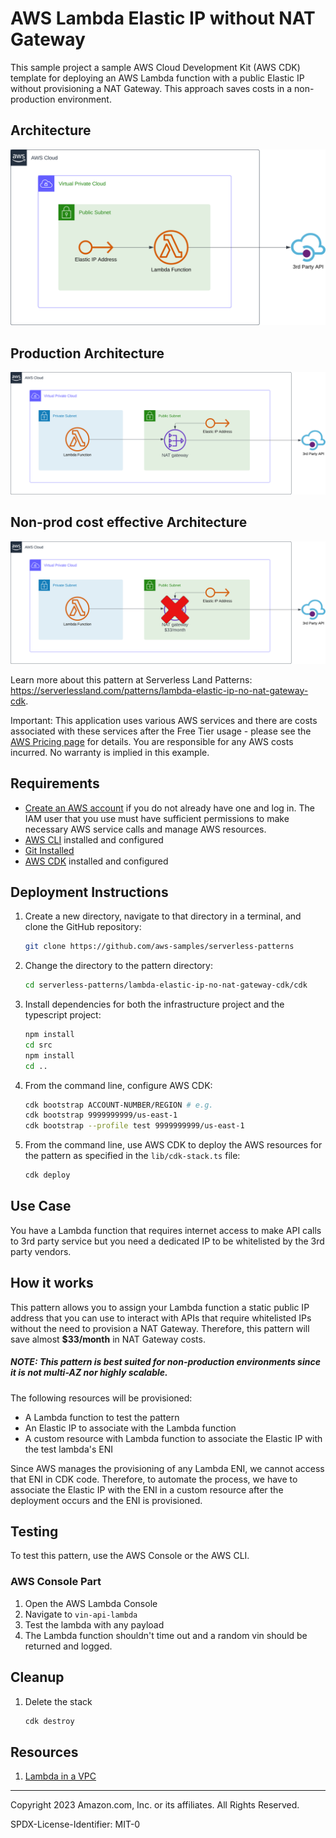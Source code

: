 # AWS Lambda Elastic IP without NAT Gateway

This sample project a sample AWS Cloud Development Kit (AWS CDK) template for deploying an AWS Lambda function with a public Elastic IP without provisioning a NAT Gateway. This approach saves costs in a non-production environment.

## Architecture 
![Architecture](assets/Lambda-elastic-ip-no-nat-gateway.svg)
## Production Architecture 
![Production Architecture](assets/Lambda-elastic-ip-with-nat.svg)
## Non-prod cost effective Architecture
![Non-prod cost effective Architecture](assets/Lambda-elastic-ip-with-x-nat-gateway.svg)


Learn more about this pattern at Serverless Land Patterns: https://serverlessland.com/patterns/lambda-elastic-ip-no-nat-gateway-cdk.

Important: This application uses various AWS services and there are costs associated with these services after the Free Tier usage - please see the [AWS Pricing page](https://aws.amazon.com/pricing/) for details. You are responsible for any AWS costs incurred. No warranty is implied in this example.

## Requirements

- [Create an AWS account](https://portal.aws.amazon.com/gp/aws/developer/registration/index.html) if you do not already have one and log in. The IAM user that you use must have sufficient permissions to make necessary AWS service calls and manage AWS resources.
- [AWS CLI](https://docs.aws.amazon.com/cli/latest/userguide/install-cliv2.html) installed and configured
- [Git Installed](https://git-scm.com/book/en/v2/Getting-Started-Installing-Git)
- [AWS CDK](https://docs.aws.amazon.com/cdk/latest/guide/cli.html) installed and configured

## Deployment Instructions

1. Create a new directory, navigate to that directory in a terminal, and clone the GitHub repository:
   ```bash
   git clone https://github.com/aws-samples/serverless-patterns
   ```
2. Change the directory to the pattern directory:
   ```bash
   cd serverless-patterns/lambda-elastic-ip-no-nat-gateway-cdk/cdk
   ```
3. Install dependencies for both the infrastructure project and the typescript project:
   ```bash
   npm install
   cd src
   npm install
   cd ..
   ```

4. From the command line, configure AWS CDK:
   ```bash
   cdk bootstrap ACCOUNT-NUMBER/REGION # e.g.
   cdk bootstrap 9999999999/us-east-1
   cdk bootstrap --profile test 9999999999/us-east-1
   ```
5. From the command line, use AWS CDK to deploy the AWS resources for the pattern as specified in the `lib/cdk-stack.ts` file:
   ```bash
   cdk deploy
   ```

## Use Case
You have a Lambda function that requires internet access to make API calls to 3rd party service but you need a dedicated IP to be whitelisted by the 3rd party vendors. 

## How it works

This pattern allows you to assign your Lambda function a static public IP address that you can use to interact with APIs that require whitelisted IPs without the need to provision a NAT Gateway. Therefore, this pattern will save almost **$33/month** in NAT Gateway costs.

##### **NOTE:** This pattern is best suited for non-production environments since it is not multi-AZ nor highly scalable.

The following resources will be provisioned:

- A Lambda function to test the pattern
- An Elastic IP to associate with the Lambda function
- A custom resource with Lambda function to associate the Elastic IP with the test lambda's ENI

Since AWS manages the provisioning of any Lambda ENI, we cannot access that ENI in CDK code. Therefore, to automate the process, we have to associate the Elastic IP with the ENI in a custom resource after the deployment occurs and the ENI is provisioned.

## Testing

To test this pattern, use the AWS Console or the AWS CLI.

### AWS Console Part

1. Open the AWS Lambda Console
2. Navigate to `vin-api-lambda`
3. Test the lambda with any payload
4. The Lambda function shouldn't time out and a random vin should be returned and logged.

## Cleanup

1. Delete the stack
   ```bash
   cdk destroy
   ```

## Resources

1. [Lambda in a VPC](https://docs.aws.amazon.com/prescriptive-guidance/latest/patterns/generate-a-static-outbound-ip-address-using-a-lambda-function-amazon-vpc-and-a-serverless-architecture.html)

---

Copyright 2023 Amazon.com, Inc. or its affiliates. All Rights Reserved.

SPDX-License-Identifier: MIT-0
